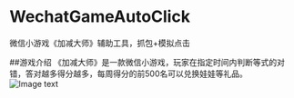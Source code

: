 # WechatGameAutoClick
微信小游戏《加减大师》辅助工具，抓包+模拟点击

##游戏介绍
《加减大师》是一款微信小游戏，玩家在指定时间内判断等式的对错，答对越多得分越多，每周得分的前500名可以兑换娃娃等礼品。
![Image text]()
